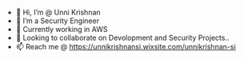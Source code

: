 - 👋 Hi, I’m @ Unni Krishnan
- 👀 I’m a Security Engineer
- 🌱 Currently working in AWS
- 💞️ Looking to collaborate on Devolopment and Security Projects..
- 📫 Reach me @ 
  https://unnikrishnansi.wixsite.com/unnikrishnan-si
<!---
 Cap10Coderman/Cap10Coderman is a ✨ special ✨ repository because its `README.md` (this file) appears on your GitHub profile.
You can click the Preview link to take a look at your changes.
--->
